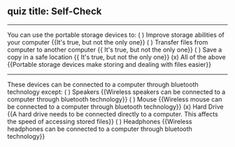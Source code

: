 ## quiz title: Self-Check

---
You can use the portable storage devices to:
( ) Improve storage abilities of your computer {{It's true, but not the only one}}
( ) Transfer files from computer to another computer {{ It's true, but not the only one}}
( ) Save a copy in a safe location {{ It's true, but not the only one}}
(x) All of the above {{Portable storage devices make storing and dealing with files easier}}

---
These devices can be connected to a computer through bluetooth technology except:
( ) Speakers {{Wireless speakers can be connected to a computer through bluetooth technology}}
( ) Mouse {{Wireless mouse can be connected to a computer through bluetooth technology}}
(x) Hard Drive {{A hard drive needs to be connected directly to a computer. This affects the speed of accessing stored files}}
( ) Headphones {{Wireless headphones can be connected to a computer through bluetooth technology}}
